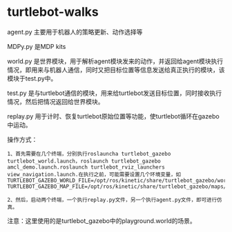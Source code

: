 # turtlebot-walks

agent.py   主要用于机器人的策略更新、动作选择等

MDPy.py    是MDP kits

world.py   是世界模块，用于解析agent模块发来的动作，并返回给agent模块执行情况，即用来与机器人通信，同时又把目标位置等信息发送给真正执行的模块，该模块于test.py中。
	
test.py    是与turtlebot通信的模块，用来给turtlebot发送目标位置，同时接收执行情况，然后把情况返回给世界模块。

replay.py  用于计时、恢复turtlebot原始位置等功能，使turtlebot循环在gazebo中运动。

操作方式：

    1、首先需要在几个终端，分别执行roslauncha turtlebot_gazebo turtlebot_world.launch，roslaunch turtlebot_gazebo amcl_demo.launch.roslaunch turtlebot_rviz_launchers view_navigation.launch.在执行之前，可能需要设置几个环境变量，如TURTLEBOT_GAZEBO_WORLD_FILE=/opt/ros/kinetic/share/turtlebot_gazebo/worlds/playground.world,  TURTLEBOT_GAZEBO_MAP_FILE=/opt/ros/kinetic/share/turtlebot_gazebo/maps/playground.yaml,
    
    2、然后，启动两个终端，一个执行replay.py文件，另一个执行agent.py文件，即可进行仿真。
    
注意：这里使用的是turtlebot_gazebo中的playground.world的场景。
